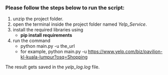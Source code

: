### Please follow the steps below to run the script:
1. unzip the project folder.
2. open the terminal inside the project folder named *Yelp_Service*.
3. install the required libraries using 
   -  **pip install requirements**
4. run the command
   - python main.py -u the_url
   - for example, python main.py -u https://www.yelp.com/biz/pavilion-kl-kuala-lumpur?osq=Shopping 

The result gets saved in the *yelp_log.log* file.
